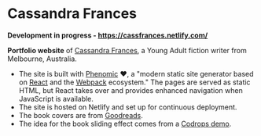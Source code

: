 # Cassandra Frances

**Development in progress - https://cassfrances.netlify.com/**

**Portfolio website** of [Cassandra Frances](https://twitter.com/CassandraFrance), a Young Adult fiction writer from Melbourne, Australia.

- The site is built with [Phenomic](https://phenomic.io/) :heart:, a "modern static site generator based on [React](https://facebook.github.io/react/) and the [Webpack](https://webpack.js.org/) ecosystem." The pages are served as static HTML, but React takes over and provides enhanced navigation when JavaScript is available.
- The site is hosted on Netlify and set up for continuous deployment.
- The book covers are from [Goodreads](https://www.goodreads.com/).
- The idea for the book sliding effect comes from a [Codrops demo](https://tympanus.net/Development/BookPreview/).
